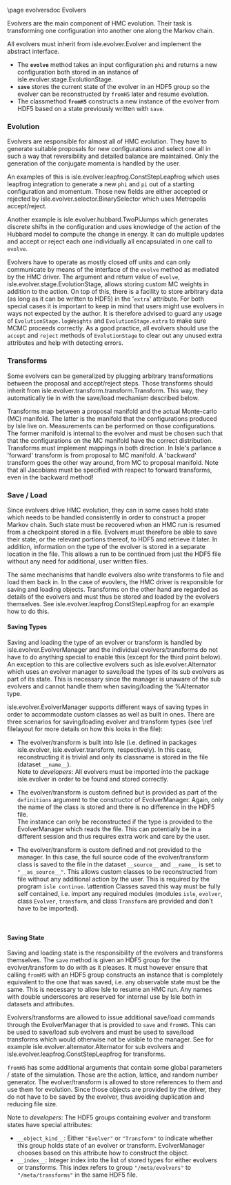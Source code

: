 \page evolversdoc Evolvers

Evolvers are the main component of HMC evolution.
Their task is transforming one configuration into another one along the Markov chain.

All evolvers must inherit from isle.evolver.Evolver and implement the abstract interface.
- The <B>`evolve`</B> method takes an input configuration `phi` and returns
  a new configuration both stored in an instance of isle.evolver.stage.EvolutionStage.
- <B>`save`</B> stores the current state of the evolver in an HDF5 group so the evolver can
  be reconstructed by `fromH5` later and resume evolution.
- The classmethod <B>`fromH5`</B> constructs a new instance of the evolver from HDF5 based
  on a state previously written with `save`.


### Evolution

Evolvers are responsible for almost all of HMC evolution.
They have to generate suitable proposals for new configurations and
select one all in such a way that reversibility and detailed balance are maintained.
Only the generation of the conjugate momenta is handled by the user.

An examples of this is isle.evolver.leapfrog.ConstStepLeapfrog which uses leapfrog integration
to generate a new `phi` and `pi` out of a starting configuration and momentum.
Those new fields are either accepted or rejected by isle.evolver.selector.BinarySelector which
uses Metropolis accept/reject.

Another example is isle.evolver.hubbard.TwoPiJumps which generates discrete shifts in the
configuration and uses knowledge of the action of the Hubbard model to compute the change in energy.
It can do multiple updates and accept or reject each one individually all encapsulated
in one call to `evolve`.

Evolvers have to operate as mostly closed off units and can only communicate by means of
the interface of the `evolve` method as mediated by the HMC driver.
The argument and return value of `evolve`, isle.evolver.stage.EvolutionStage, allows
storing custom MC weights in addition to the action.
On top of this, there is a facility to store arbitrary data (as long as it can be written to HDF5)
in the '`extra`' attribute.
For both special cases it is important to keep in mind that users might use evolvers in ways
not expected by the author.
It is therefore advised to guard any usage of `EvolutionStage.logWeights` and
`EvolutionStage.extra` to make sure MCMC proceeds correctly.
As a good practice, all evolvers should use the `accept` and `reject` methods of
`EvolutionStage` to clear out any unused extra attributes and help with detecting errors.


### Transforms

Some evolvers can be generalized by plugging arbitrary transformations between the proposal
and accept/reject steps.
Those transforms should inherit from isle.evolver.transform.transform.Transform.
This way, they automatically tie in with the save/load mechanism described below.

Transforms map between a proposal manifold and the actual Monte-carlo
(MC) manifold.
The latter is the manifold that the configurations produced by Isle live on.
Measurements can be performed on those configurations.
The former manifold is internal to the evolver and must be chosen such that that the
configurations on the MC manifold have the correct distribution.
Transforms must implement mappings in both direction.
In Isle's parlance a 'forward' transform is from proposal to MC manifold.
A 'backward' transform goes the other way around, from MC to proposal manifold.
Note that all Jacobians must be specified with respect to forward transforms,
even in the backward method!


### Save / Load

Since evolvers drive HMC evolution, they can in some cases hold state which needs to be
handled consistently in order to construct a proper Markov chain.
Such state must be recovered when an HMC run is resumed from a checkpoint stored in a file.
Evolvers must therefore be able to save their state, or the relevant portions thereof, to HDF5
and retrieve it later.
In addition, information on the type of the evolver is stored in a separate location in the file.
This allows a run to be continued from just the HDF5 file without any need for
additional, user written files.

The same mechanisms that handle evolvers also write transforms to file and load them back in.
In the case of evovlers, the HMC driver is responsible for saving and loading objects.
Transforms on the other hand are regarded as details of the evolvers and must thus
be stored and loaded by the evolvers themselves.
See isle.evolver.leapfrog.ConstStepLeapfrog for an example how to do this.


#### Saving Types

Saving and loading the type of an evolver or transform is handled by isle.evolver.EvolverManager
and the individual evolvers/transforms do not have to do anything special to enable this
(except for the third point below).
An exception to this are collective evolvers such as isle.evolver.Alternator which uses an
evolver manager to save/load the types of its sub evolvers as part of its state.
This is necessary since the manager is unaware of the sub evolvers and cannot handle them when
saving/loading the %Alternator type.

isle.evolver.EvolverManager supports different ways of saving types in order to accommodate
custom classes as well as built in ones.
There are three scenarios for saving/loading evolver and transform types
(see \ref filelayout for more details on how this looks in the file):
- The evolver/transform is built into Isle (i.e. defined in packages isle.evolver,
  isle.evolver.transform, respectively).
  In this case, reconstructing it is trivial and only its classname is stored in the file
  (dataset `__name__`).<br>
  Note to *developers*: All evolvers must be imported into the package isle.evolver
  in order to be found and stored correctly.

- The evolver/transform is custom defined but is provided as part of the `definitions` argument
  to the constructor of EvolverManager.
  Again, only the name of the class is stored and there is no difference
  in the HDF5 file.<br>
  The instance can only be reconstructed if the type is provided to the EvolverManager
  which reads the file.
  This can potentially be in a different session and thus requires extra work and care by the user.

- The evolver/transform is custom defined and not provided to the manager.
  In this case, the full source code of the evolver/transform class is saved to the file in
  the dataset `__source__` and `__name__` is set to `"__as_source__"`.
  This allows custom classes to be reconstructed from file without any additional action by
  the user.
  This is required by the program `isle continue`.
  \attention
      Classes saved this way must be fully self contained, i.e. import
      any required modules (modules `isle`, `evolver`, class `Evolver`, `transform`,
      and class `Transform` are provided and don't have to be imported).

  &nbsp;


#### Saving State

Saving and loading state is the responsibility of the evolvers and transforms themselves.
The `save` method is given an HDF5 group for the evolver/transform to do with as it pleases.
It must however ensure that calling `fromH5` with an HDF5 group constructs an instance
that is completely equivalent to the one that was saved, i.e. any observable state must
be the same.
This is necessary to allow Isle to resume an HMC run.
Any names with double underscores are reserved for internal use by Isle both
in datasets and attributes.

Evolvers/transforms are allowed to issue additional save/load commands through the EvolverManager
that is provided to `save` and `fromH5`.
This can be used to save/load sub evolvers and must be used to save/load transforms
which would otherwise not be visible to the manager.
See for example isle.evolver.alternator.Alternator for sub evolvers and
isle.evolver.leapfrog.ConstStepLeapfrog for transforms.

`fromH5` has some additional arguments that contain some global parameters / state
of the simulation.
Those are the action, lattice, and random number generator.
The evolver/transform is allowed to store references to them and use them for evolution.
Since those objects are provided by the driver, they do not have to be saved by the evolver,
thus avoiding duplication and reducing file size.

Note to *developers*: The HDF5 groups containing evolver and transform states have special attributes:
- `__object_kind__`: Either `"Evolver"` or `"Transform"` to indicate whether this group holds state
  of an evolver or transform.
  EvolverManager chooses based on this attribute how to construct the object.
- `__index__`: Integer index into the list of stored types for either evolvers or transforms.
  This index refers to group `"/meta/evolvers"` to `"/meta/transforms"` in the same HDF5 file.
